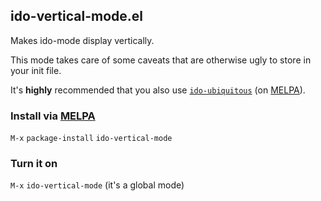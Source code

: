 ## ido-vertical-mode.el

Makes ido-mode display vertically.

This mode takes care of some caveats that are otherwise ugly to store in your init file.

It's **highly** recommended that you also use [`ido-ubiquitous`](https://github.com/DarwinAwardWinner/ido-ubiquitous) (on [MELPA](http://melpa.milkbox.net/)).

### Install via [MELPA](http://melpa.milkbox.net/)

`M-x` `package-install` `ido-vertical-mode`

### Turn it on

`M-x` `ido-vertical-mode` (it's a global mode)
